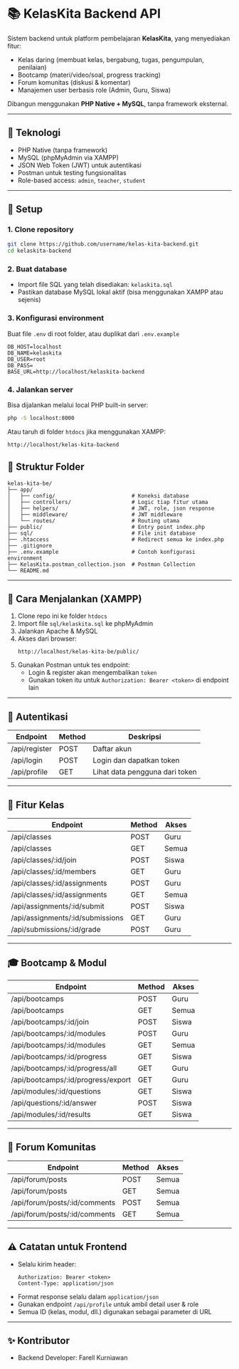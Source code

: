# 📚 KelasKita Backend API

Sistem backend untuk platform pembelajaran **KelasKita**, yang menyediakan fitur:
- Kelas daring (membuat kelas, bergabung, tugas, pengumpulan, penilaian)
- Bootcamp (materi/video/soal, progress tracking)
- Forum komunitas (diskusi & komentar)
- Manajemen user berbasis role (Admin, Guru, Siswa)

Dibangun menggunakan **PHP Native + MySQL**, tanpa framework eksternal.

---

## 🔧 Teknologi
- PHP Native (tanpa framework)
- MySQL (phpMyAdmin via XAMPP)
- JSON Web Token (JWT) untuk autentikasi
- Postman untuk testing fungsionalitas
- Role-based access: `admin`, `teacher`, `student`

---

## 🚀 Setup

### 1. Clone repository
```bash
git clone https://github.com/username/kelas-kita-backend.git
cd kelaskita-backend
```

### 2. Buat database
- Import file SQL yang telah disediakan: `kelaskita.sql`
- Pastikan database MySQL lokal aktif (bisa menggunakan XAMPP atau sejenis)

### 3. Konfigurasi environment

Buat file `.env` di root folder, atau duplikat dari `.env.example`

```env
DB_HOST=localhost
DB_NAME=kelaskita
DB_USER=root
DB_PASS=
BASE_URL=http://localhost/kelaskita-backend
```

### 4. Jalankan server

Bisa dijalankan melalui local PHP built-in server:

```bash
php -S localhost:8000
```

Atau taruh di folder `htdocs` jika menggunakan XAMPP:

```bash
http://localhost/kelas-kita-backend
```

## 📁 Struktur Folder

```
kelas-kita-be/
├── app/
│   ├── config/                        # Koneksi database
│   ├── controllers/                   # Logic tiap fitur utama
│   ├── helpers/                       # JWT, role, json response
│   ├── middleware/                    # JWT middleware
│   └── routes/                        # Routing utama
├── public/                            # Entry point index.php
├── sql/                               # File init database
├── .htaccess                          # Redirect semua ke index.php
├── .gitignore
├── .env.example                       # Contoh konfigurasi environment
├── KelasKita.postman_collection.json  # Postman Collection
└── README.md
```

---

## 🚀 Cara Menjalankan (XAMPP)

1. Clone repo ini ke folder `htdocs`
2. Import file `sql/kelaskita.sql` ke phpMyAdmin
3. Jalankan Apache & MySQL
4. Akses dari browser:
   ```
   http://localhost/kelas-kita-be/public/
   ```
5. Gunakan Postman untuk tes endpoint:
   - Login & register akan mengembalikan `token`
   - Gunakan token itu untuk `Authorization: Bearer <token>` di endpoint lain

---

## 🔐 Autentikasi

| Endpoint      | Method | Deskripsi                |
|---------------|--------|--------------------------|
| /api/register | POST   | Daftar akun              |
| /api/login    | POST   | Login dan dapatkan token |
| /api/profile  | GET    | Lihat data pengguna dari token |

---

## 🏫 Fitur Kelas

| Endpoint                          | Method | Akses     |
|----------------------------------|--------|-----------|
| /api/classes                     | POST   | Guru      |
| /api/classes                     | GET    | Semua     |
| /api/classes/:id/join            | POST   | Siswa     |
| /api/classes/:id/members         | GET    | Guru      |
| /api/classes/:id/assignments     | POST   | Guru      |
| /api/classes/:id/assignments     | GET    | Semua     |
| /api/assignments/:id/submit      | POST   | Siswa     |
| /api/assignments/:id/submissions | GET    | Guru      |
| /api/submissions/:id/grade       | POST   | Guru      |

---

## 🎓 Bootcamp & Modul

| Endpoint                                         | Method | Akses     |
|--------------------------------------------------|--------|-----------|
| /api/bootcamps                                   | POST   | Guru      |
| /api/bootcamps                                   | GET    | Semua     |
| /api/bootcamps/:id/join                          | POST   | Siswa     |
| /api/bootcamps/:id/modules                       | POST   | Guru      |
| /api/bootcamps/:id/modules                       | GET    | Semua     |
| /api/bootcamps/:id/progress                      | GET    | Siswa     |
| /api/bootcamps/:id/progress/all                  | GET    | Guru      |
| /api/bootcamps/:id/progress/export               | GET    | Guru      |
| /api/modules/:id/questions                       | GET    | Siswa     |
| /api/questions/:id/answer                        | POST   | Siswa     |
| /api/modules/:id/results                         | GET    | Siswa     |

---

## 💬 Forum Komunitas

| Endpoint                           | Method | Akses     |
|------------------------------------|--------|-----------|
| /api/forum/posts                   | POST   | Semua     |
| /api/forum/posts                   | GET    | Semua     |
| /api/forum/posts/:id/comments      | POST   | Semua     |
| /api/forum/posts/:id/comments      | GET    | Semua     |

---

## ⚠️ Catatan untuk Frontend

- Selalu kirim header:
  ```
  Authorization: Bearer <token>
  Content-Type: application/json
  ```
- Format response selalu dalam `application/json`
- Gunakan endpoint `/api/profile` untuk ambil detail user & role
- Semua ID (kelas, modul, dll.) digunakan sebagai parameter di URL

---

## ✨ Kontributor
- Backend Developer: Farell Kurniawan
